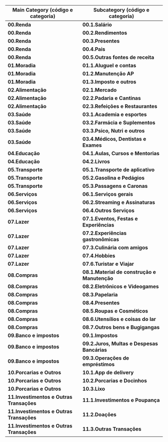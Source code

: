 | Main Category (código e categoria)           | Subcategory (código e categoria)                |
|----------------------------------------------|-----------------------------------------------|
| **00.Renda**                                 | **00.1.Salário**                              |
| **00.Renda**                                 | **00.2.Rendimentos**                          |
| **00.Renda**                                 | **00.3.Presentes**                            |
| **00.Renda**                                 | **00.4.Pais**                                 |
| **00.Renda**                                 | **00.5.Outras fontes de receita**             |
| **01.Moradia**                               | **01.1.Aluguel e contas**                     |
| **01.Moradia**                               | **01.2.Manutenção AP**                        |
| **01.Moradia**                               | **01.3.Imposto e outros**                     |
| **02.Alimentação**                           | **02.1.Mercado**                              |
| **02.Alimentação**                           | **02.2.Padaria e Cantinas**                   |
| **02.Alimentação**                           | **02.3.Refeições e Restaurantes**             |
| **03.Saúde**                                 | **03.1.Academia e esportes**                  |
| **03.Saúde**                                 | **03.2.Farmácia e Suplementos**               |
| **03.Saúde**                                 | **03.3.Psico, Nutri e outros**                |
| **03.Saúde**                                 | **03.4.Médicos, Dentistas e Exames**          |
| **04.Educação**                              | **04.1.Aulas, Cursos e Mentorias**            |
| **04.Educação**                              | **04.2.Livros**                               |
| **05.Transporte**                            | **05.1.Transporte de aplicativo**             |
| **05.Transporte**                            | **05.2.Gasolina e Pedágios**                  |
| **05.Transporte**                            | **05.3.Passagens e Caronas**                  |
| **06.Serviços**                              | **06.1.Serviços gerais**                      |
| **06.Serviços**                              | **06.2.Streaming e Assinaturas**              |
| **06.Serviços**                              | **06.4.Outros Serviços**                      |
| **07.Lazer**                                 | **07.1.Eventos, Festas e Experiências**       |
| **07.Lazer**                                 | **07.2.Experiências gastronômicas**           |
| **07.Lazer**                                 | **07.3.Culinária com amigos**                 |
| **07.Lazer**                                 | **07.4.Hobbies**                              |
| **07.Lazer**                                 | **07.6.Turistar e Viajar**                    |
| **08.Compras**                               | **08.1.Material de construção e Manutenção**  |
| **08.Compras**                               | **08.2.Eletrônicos e Videogames**             |
| **08.Compras**                               | **08.3.Papelaria**                            |
| **08.Compras**                               | **08.4.Presentes**                            |
| **08.Compras**                               | **08.5.Roupas e Cosméticos**                  |
| **08.Compras**                               | **08.6.Utensílios e coisas do lar**           |
| **08.Compras**                               | **08.7.Outros bens e Bugigangas**             |
| **09.Banco e impostos**                      | **09.1.Impostos**                             |
| **09.Banco e impostos**                      | **09.2.Juros, Multas e Despesas Bancárias**   |
| **09.Banco e impostos**                      | **09.3.Operações de empréstimos**             |
| **10.Porcarias e Outros**                    | **10.1.App de delivery**                      |
| **10.Porcarias e Outros**                    | **10.2.Porcarias e Docinhos**                 |
| **10.Porcarias e Outros**                    | **10.3.Lixo**                                 |
| **11.Investimentos e Outras Transações**     | **11.1.Investimentos e Poupança**             |
| **11.Investimentos e Outras Transações**     | **11.2.Doações**                              |
| **11.Investimentos e Outras Transações**     | **11.3.Outras Transações**                    |
